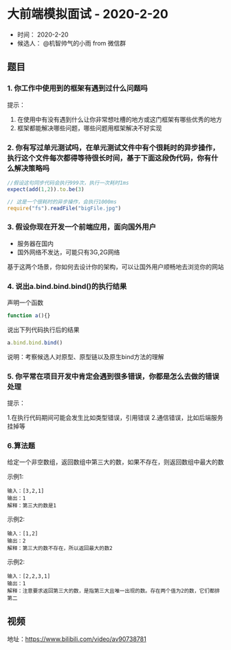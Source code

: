 # 大前端模拟面试 - 2020-2-20

- 时间： 2020-2-20
- 候选人： @机智帅气的小雨 from 微信群

## 题目


### 1. 你工作中使用到的框架有遇到过什么问题吗

提示：

1. 在使用中有没有遇到什么让你非常想吐槽的地方或这门框架有哪些优秀的地方
2. 框架都能解决哪些问题，哪些问题用框架解决不好实现



### 2. 你有写过单元测试吗，在单元测试文件中有个很耗时的异步操作，执行这个文件每次都得等待很长时间，基于下面这段伪代码，你有什么解决策略吗

```js
//假设这句同步代码会执行999次，执行一次耗时1ms
expect(add(1,2)).to.be(3)

// 这是一个很耗时的异步操作，会执行1000ms
require("fs").readFile("bigFile.jpg")
```

### 3. 假设你现在开发一个前端应用，面向国外用户
- 服务器在国内
- 国外网络不发达，可能只有3G,2G网络

基于这两个场景，你如何去设计你的架构，可以让国外用户顺畅地去浏览你的网站

### 4. 说出a.bind.bind.bind()的执行结果

声明一个函数

```js
function a(){}
```
说出下列代码执行后的结果
```js
a.bind.bind.bind()
```
说明：考察候选人对原型、原型链以及原生bind方法的理解


### 5. 你平常在项目开发中肯定会遇到很多错误，你都是怎么去做的错误处理

提示：

1.在执行代码期间可能会发生比如类型错误，引用错误
2.通信错误，比如后端服务挂掉等

### 6.算法题
给定一个非空数组，返回数组中第三大的数，如果不存在，则返回数组中最大的数

示例1:
```
输入：[3,2,1]
输出：1
解释：第三大的数是1
```

示例2:
```
输入：[1,2]
输出：2
解释：第三大的数不存在，所以返回最大的数2
```

示例2:
```
输入：[2,2,3,1]
输出：1
解释：注意要求返回第三大的数，是指第三大且唯一出现的数。存在两个值为2的数，它们都排第二
```

## 视频

地址：https://www.bilibili.com/video/av90738781
